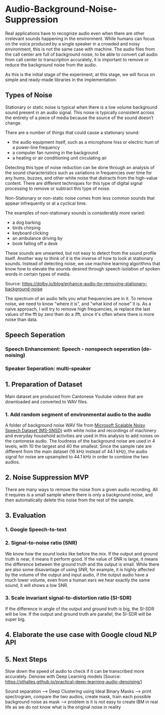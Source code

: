 # Audio-Background-Noise-Suppression

Real applications have to recognize audio even when there are other irrelevant sounds happening in the environment. While humans can focus on the voice produced by a single speaker in a crowded and noisy environment, this is not the same case with machine. The audio files from the call center are full of background noise, to be able to convert call audio from call center to transcription accurately, it is important to remove or reduce the background noise from the audio.  

As this is the initial stage of the experiment, at this stage, we will focus on simple and ready-made libraries in the implementation.  

## Types of Noise
Stationary or static noise is typical when there is a low volume background sound present in an audio signal. This noise is typically consistent across the entirety of a piece of media because the source of the sound doesn’t change.

There are a number of things that could cause a stationary sound:

* the audio equipment itself, such as a microphone hiss or electric hum of a power-line frequency
* a computer fan running in the background
* a heating or air conditioning unit circulating air

Detecting this type of noise reduction can be done through an analysis of the sound characteristics such as variations in frequencies over time for any hums, buzzes, and other white noise that distracts from the high-value content. There are different techniques for this type of digital signal processing to remove or subtract this type of noise.

Non-Stationary or non-static noise comes from less common sounds that appear infrequently or at a cyclical time.

The examples of non-stationary sounds is considerably more varied:

* a dog barking
* birds chirping
* keyboard clicking
* an ambulance driving by
* book falling off a desk

These sounds are unwanted, but not easy to detect from the sound profile itself. Another way to think of it is the inverse of how to look at stationary sounds. Instead of detecting noise, we use machine learning algorithms that know how to elevate the sounds desired through speech isolation of spoken words in certain types of media.

Source: https://dolby.io/blog/enhance-audio-by-removing-stationary-background-noise

The spectrum of an audio tells you what frequencies are in it. To remove noise, we need to know  "where it is", and "what kind of noise" it is. As a naive approach, I will try to remove high frequencies, ie replace the last values of the fft by zero then do a ifft, since it's often where there is more noise than data.

## Speech Seperation
### Speech Enhancement: Speech - nonspeech seperation (de-noising)
### Speaker Seperation: multi-speaker


## 1. Preparation of Dataset
Main dataset are produced from Cantonese Youtube videos that are downloaded and converted to WAV files.  

###  1. Add random segment of environmental audio to the audio
A folder of background noise WAV file from [Microsoft Scalable Noisy Speech Dataset (MS-SNSD)](https://github.com/microsoft/MS-SNSD) with white noise and recordings of machinery and everyday household activities are used in this analysis to add noises on the cantonese audio. The loudness of the background noise are used in 4 levels, with 10 the largest and 40 the smallest. 
Since the sample rate are different from the main dataset (16 kHz instead of 44.1 kHz), the audio signal for noise are upsampled to 44.1 kHz in order to combine the two audios. 

## 2. Noise Suppression MVP
There are many ways to remove the noise from a given audio recording. All it requires is a small sample where there is only a background noise, and then automatically delete this noise from the rest of the sample.

## 3. Evaluation
  ### 1. Google Speech-to-text
  ### 2. Signal-to-noise ratio (SNR)
  We know how the sound looks like before the mix. If the output and ground truth is near, it means it perform good. If the value of SNR is large, it means the difference between the ground truth and the output is small. While there are also some disavantage of using SNR, for example, it is highly affected by the volume of the output and input audio, if the output audio have a much lower volume, even from a human ears we hear exactly the same sound, it will shows a low SNR. 
  ### 3. Scale invariant signal-to-distortion ratio (SI-SDR)
  If the difference in angle of the output and ground truth is big, the SI-SDR will be low. If the output and ground truth are parallel, the SI-SDR will be super big. 

## 4. Elaborate the use case with Google cloud NLP API

## 5. Next Steps
Slow down the speed of audio to check if it can be transcribed more accurately. 
Denoise with Deep Learning models (Source: https://sthalles.github.io/practical-deep-learning-audio-denoising/)

Sound separation --> Deep Clustering 
using Ideal Binary Masks --> print spectrogram, compare the two audios, create mask, train each possible background noise as mask --> problem is it is not easy to create IBM in real life as we do not know what is the original noise in reality



